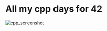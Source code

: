 # All my cpp days for 42
![cpp_screenshot](https://github.com/takkeshikuro/cpp_days_42/assets/132231882/5558650a-7a40-4f8c-999f-4c9aecc6ac28)

